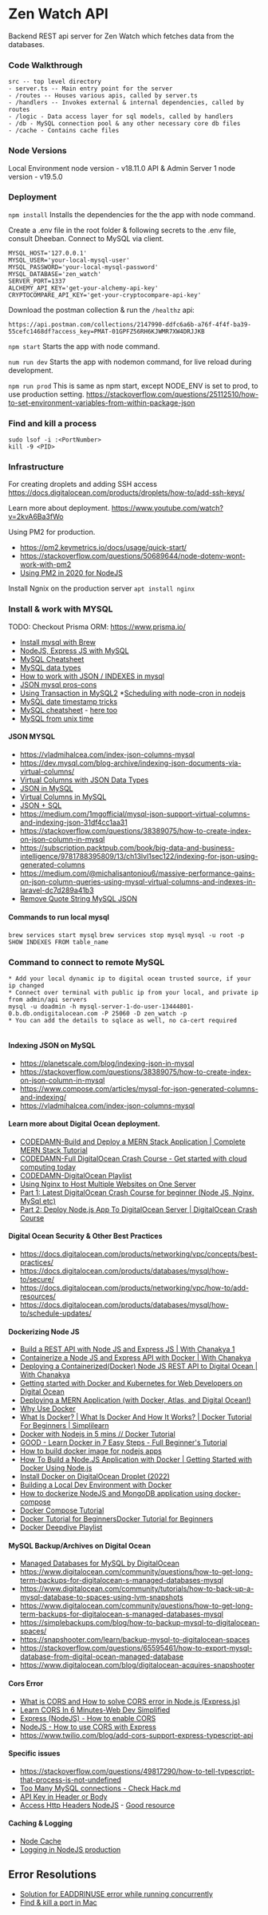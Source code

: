 # Zen Watch API
Backend REST api server for Zen Watch which fetches data from the databases.

### Code Walkthrough
```
src -- top level directory
- server.ts -- Main entry point for the server
- /routes -- Houses various apis, called by server.ts
- /handlers -- Invokes external & internal dependencies, called by routes
- /logic - Data access layer for sql models, called by handlers
- /db - MySQL connection pool & any other necessary core db files
- /cache - Contains cache files
```
### Node Versions
Local Environment node version - v18.11.0
API & Admin Server 1 node version - v19.5.0

### Deployment
``` npm install ```
Installs the dependencies for the the app with node command.

Create a .env file in the root folder & following secrets to the .env file, consult Dheeban.
Connect to MySQL via client.
```
MYSQL_HOST='127.0.0.1'
MYSQL_USER='your-local-mysql-user'
MYSQL_PASSWORD='your-local-mysql-password'
MYSQL_DATABASE='zen_watch'
SERVER_PORT=1337
ALCHEMY_API_KEY='get-your-alchemy-api-key'
CRYPTOCOMPARE_API_KEY='get-your-cryptocompare-api-key'
```

Download the postman collection & run the `/healthz` api:
```
https://api.postman.com/collections/2147990-ddfc6a6b-a76f-4f4f-ba39-55cefc1468df?access_key=PMAT-01GPFZ56RH6KJWMR7XW4DRJJKB
```

``` npm start ```
Starts the app with node command.

``` num run dev ```
Starts the app with nodemon command, for live reload during development.

``` npm run prod ```
This is same as npm start, except NODE_ENV is set to prod, to use production setting.
https://stackoverflow.com/questions/25112510/how-to-set-environment-variables-from-within-package-json


### Find and kill a process
```
sudo lsof -i :<PortNumber>
kill -9 <PID>
```

### Infrastructure
For creating droplets and adding SSH access
https://docs.digitalocean.com/products/droplets/how-to/add-ssh-keys/

Learn more about deployment.
https://www.youtube.com/watch?v=2kvA6Ba3fWo

Using PM2 for production.
* https://pm2.keymetrics.io/docs/usage/quick-start/
* https://stackoverflow.com/questions/50689644/node-dotenv-wont-work-with-pm2
* [Using PM2 in 2020 for NodeJS](https://www.youtube.com/watch?v=ebdKIU6SDHI)

Install Ngnix on the production server
```apt install nginx ```

### Install & work with MYSQL

TODO: Checkout Prisma ORM: https://www.prisma.io/

* [Install mysql with Brew](https://flaviocopes.com/mysql-how-to-install/)
* [NodeJS, Express JS with MySQL](https://www.youtube.com/watch?v=Hej48pi_lOc)
* [MySQL Cheatsheet](https://devhints.io/mysql)
* [MySQL data types](https://dev.mysql.com/doc/refman/8.0/en/data-types.html)
* [How to work with JSON / INDEXES in mysql](https://www.digitalocean.com/community/tutorials/working-with-json-in-mysql)
* [JSON mysql pros-cons](https://stackoverflow.com/questions/33660866/native-json-support-in-mysql-5-7-what-are-the-pros-and-cons-of-json-data-type)
* [Using Transaction in MySQL2](https://sehannrathnayake.medium.com/how-to-handle-mysql-database-transactions-with-nodejs-b7a2bf1fd203)
*[Scheduling with node-cron in nodejs](https://www.youtube.com/watch?v=KxPENgraciY)
* [MySQL date timestamp tricks](https://www.w3schools.com/sql/func_mysql_date_sub.asp)
* [MySQL cheatsheet](https://devhints.io/mysql) - [here too](https://popsql.com/learn-sql/mysql/how-to-query-date-and-time-in-mysql)
* [MySQL from unix time](https://dev.mysql.com/doc/refman/8.0/en/date-and-time-functions.html#function_from-unixtime)

#### JSON MYSQL
* https://vladmihalcea.com/index-json-columns-mysql
* https://dev.mysql.com/blog-archive/indexing-json-documents-via-virtual-columns/
* [Virtual Columns with JSON Data Types](https://www.youtube.com/watch?v=sDK5YMBpiy4)
* [JSON in MySQL](https://www.youtube.com/watch?v=mL7xnMZNYXM)
* [Virtual Columns in MySQL](https://www.youtube.com/watch?v=uiI_tZyQDZo)
* [JSON + SQL](https://www.youtube.com/watch?v=PlYlYERtTWc)
* https://medium.com/1mgofficial/mysql-json-support-virtual-columns-and-indexing-json-31df4cc1aa31
* https://stackoverflow.com/questions/38389075/how-to-create-index-on-json-column-in-mysql
* https://subscription.packtpub.com/book/big-data-and-business-intelligence/9781788395809/13/ch13lvl1sec122/indexing-for-json-using-generated-columns
* https://medium.com/@michalisantoniou6/massive-performance-gains-on-json-column-queries-using-mysql-virtual-columns-and-indexes-in-laravel-dc7d289a41b3
* [Remove Quote String MySQL JSON](https://dba.stackexchange.com/questions/143576/how-to-remove-string-quotes-in-mysql-5-7-for-function-json-extract)

#### Commands to run local mysql
``` brew services start mysql ```
``` brew services stop mysql ```
``` mysql -u root -p ```
``` SHOW INDEXES FROM table_name ```

### Command to connect to remote MySQL
```
* Add your local dynamic ip to digital ocean trusted source, if your ip changed
* Connect over terminal with public ip from your local, and private ip from admin/api servers
mysql -u doadmin -h mysql-server-1-do-user-13444801-0.b.db.ondigitalocean.com -P 25060 -D zen_watch -p
* You can add the details to sqlace as well, no ca-cert required


```

#### Indexing JSON on MySQL
* https://planetscale.com/blog/indexing-json-in-mysql
* https://stackoverflow.com/questions/38389075/how-to-create-index-on-json-column-in-mysql
* https://www.compose.com/articles/mysql-for-json-generated-columns-and-indexing/
* https://vladmihalcea.com/index-json-columns-mysql

#### Learn more about Digital Ocean deployment.
* [CODEDAMN-Build and Deploy a MERN Stack Application | Complete MERN Stack Tutorial](https://www.youtube.com/watch?v=2kvA6Ba3fWo)
* [CODEDAMN-Full DigitalOcean Crash Course - Get started with cloud computing today](https://www.youtube.com/watch?v=9ZUHSW1tTiU)
* [CODEDAMN-DigitalOcean Playlist](https://www.youtube.com/playlist?list=PLYxzS__5yYQk7h6aoN5_rvvvC8WUMxAaB)
* [Using Nginx to Host Multiple Websites on One Server](https://www.youtube.com/watch?v=b6YKx72XXQM)
* [Part 1: Latest DigitalOcean Crash Course for beginner (Node JS, Nginx, MySql etc)](https://www.youtube.com/watch?v=qp3YlqYu-ig)
* [Part 2: Deploy Node.js App To DigitalOcean Server | DigitalOcean Crash Course](https://www.youtube.com/watch?v=akEfQt9oGmc)

#### Digital Ocean Security & Other Best Practices
* https://docs.digitalocean.com/products/networking/vpc/concepts/best-practices/
* https://docs.digitalocean.com/products/databases/mysql/how-to/secure/
* https://docs.digitalocean.com/products/networking/vpc/how-to/add-resources/
* https://docs.digitalocean.com/products/databases/mysql/how-to/schedule-updates/

#### Dockerizing Node JS
* [Build a REST API with Node JS and Express JS | With Chanakya 1](https://www.youtube.com/watch?v=S8bbbcskNkM)
* [Containerize a Node JS and Express API with Docker | With Chanakya](https://www.youtube.com/watch?v=waKaGikF_Ig)
* [Deploying a Containerized(Docker) Node JS REST API to Digital Ocean | With Chanakya](https://www.youtube.com/watch?v=RSI3v5YzPbc)
* [Getting started with Docker and Kubernetes for Web Developers on Digital Ocean](https://www.youtube.com/watch?v=YrM0UPsnY1Q)
* [Deploying a MERN Application (with Docker, Atlas, and Digital Ocean!)](https://www.youtube.com/watch?v=DftsReyhz2Q)
* [Why Use Docker](https://www.youtube.com/watch?v=SYozbyvsP8A)
* [What Is Docker? | What Is Docker And How It Works? | Docker Tutorial For Beginners | Simplilearn](https://www.youtube.com/watch?v=rOTqprHv1YE)
* [Docker with Nodejs in 5 mins // Docker Tutorial](https://www.youtube.com/watch?v=hXhI2ZLDgQM)
* [GOOD - Learn Docker in 7 Easy Steps - Full Beginner's Tutorial](https://www.youtube.com/watch?v=gAkwW2tuIqE)
* [How to build docker image for nodejs apps](https://www.youtube.com/watch?v=DQJNtDm5qy0)
* [How To Build a Node.JS Application with Docker | Getting Started with Docker Using Node.js](https://www.youtube.com/watch?v=PsWeSg38XFY)
* [Install Docker on DigitalOcean Droplet (2022)](https://www.youtube.com/watch?v=dSfDK1KIiVs)
* [Building a Local Dev Environment with Docker](https://www.youtube.com/watch?v=FiaLKwdv9TI)
* [How to dockerize NodeJS and MongoDB application using docker-compose](https://www.youtube.com/watch?v=vm3YfOHf_Cc)
* [Docker Compose Tutorial](https://www.youtube.com/watch?v=HG6yIjZapSA)
* [Docker Tutorial for BeginnersDocker Tutorial for Beginners](https://www.youtube.com/watch?v=pTFZFxd4hOI)
* [Docker Deepdive Playlist](https://www.youtube.com/watch?v=syzwLwE3Xq4&list=PLj-2elZxVPZ8k8z6a2q6-J79Y-9BUQllW)


#### MySQL Backup/Archives on Digital Ocean
* [Managed Databases for MySQL by DigitalOcean](https://www.youtube.com/watch?v=NIW5NQxpOjg)
* https://www.digitalocean.com/community/questions/how-to-get-long-term-backups-for-digitalocean-s-managed-databases-mysql
* https://www.digitalocean.com/community/tutorials/how-to-back-up-a-mysql-database-to-spaces-using-lvm-snapshots
* https://www.digitalocean.com/community/questions/how-to-get-long-term-backups-for-digitalocean-s-managed-databases-mysql
* https://simplebackups.com/blog/how-to-backup-mysql-to-digitalocean-spaces/
* https://snapshooter.com/learn/backup-mysql-to-digitalocean-spaces
* https://stackoverflow.com/questions/65595461/how-to-export-mysql-database-from-digital-ocean-managed-database
* https://www.digitalocean.com/blog/digitalocean-acquires-snapshooter

#### Cors Error
* [What is CORS and How to solve CORS error in Node.js (Express.js)](https://www.youtube.com/watch?v=OX-9oOcPDfE)
* [Learn CORS In 6 Minutes-Web Dev Simplified](https://www.youtube.com/watch?v=PNtFSVU-YTI)
* [Express (NodeJS) - How to enable CORS](https://www.youtube.com/watch?v=zDqwbiCyur8)
* [NodeJS - How to use CORS with Express](https://www.youtube.com/watch?v=XHNn0ToXovA)
* https://www.twilio.com/blog/add-cors-support-express-typescript-api

#### Specific issues
* https://stackoverflow.com/questions/49817290/how-to-tell-typescript-that-process-is-not-undefined
* [Too Many MySQL connections - Check Hack.md](https://stackoverflow.com/questions/65813552/too-many-connections-nodejs-mysql2-promise)
* [API Key in Header or Body](https://stackoverflow.com/questions/53515942/authorization-request-header-vs-post-request-body-for-credentials)
* [Access Http Headers NodeJS](https://stackoverflow.com/questions/13147693/how-to-extract-request-http-headers-from-a-request-using-nodejs-connect) - [Good resource](https://flaviocopes.com/express-headers/)

#### Caching & Logging
* [Node Cache](https://www.youtube.com/watch?v=ipIGWZwxC7w)
* [Logging in NodeJS production](https://www.youtube.com/watch?v=2UTER21MCdk)

## Error Resolutions
* [Solution for EADDRINUSE error while running concurrently](https://stackoverflow.com/questions/61181302/nodemon-error-listen-eaddrinuse-address-already-in-use-5000) 
* [Find & kill a port in Mac](https://codinhood.com/nano/macos/find-kill-proccess-port-macos)

